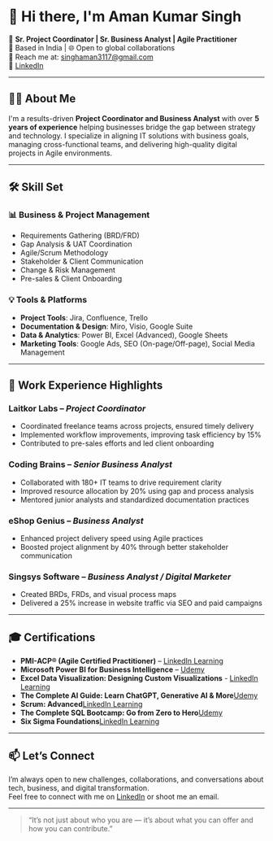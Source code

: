 # 👋 Hi there, I'm Aman Kumar Singh

🚀 **Sr. Project Coordinator | Sr. Business Analyst | Agile Practitioner**  
📍 Based in India | 🌐 Open to global collaborations  
📧 Reach me at: singhaman3117@gmail.com  
🔗 [LinkedIn](https://www.linkedin.com/in/aman-singh-business-analyst/)

---

## 👨‍💼 About Me

I'm a results-driven **Project Coordinator and Business Analyst** with over **5 years of experience** helping businesses bridge the gap between strategy and technology. I specialize in aligning IT solutions with business goals, managing cross-functional teams, and delivering high-quality digital projects in Agile environments.

---

## 🛠️ Skill Set

### 📊 Business & Project Management
- Requirements Gathering (BRD/FRD)
- Gap Analysis & UAT Coordination
- Agile/Scrum Methodology
- Stakeholder & Client Communication
- Change & Risk Management
- Pre-sales & Client Onboarding

### 💡 Tools & Platforms
- **Project Tools**: Jira, Confluence, Trello  
- **Documentation & Design**: Miro, Visio, Google Suite  
- **Data & Analytics**: Power BI, Excel (Advanced), Google Sheets  
- **Marketing Tools**: Google Ads, SEO (On-page/Off-page), Social Media Management

---

## 🏢 Work Experience Highlights

### **Laitkor Labs** – *Project Coordinator*  
- Coordinated freelance teams across projects, ensured timely delivery  
- Implemented workflow improvements, improving task efficiency by 15%  
- Contributed to pre-sales efforts and led client onboarding

### **Coding Brains** – *Senior Business Analyst*  
- Collaborated with 180+ IT teams to drive requirement clarity  
- Improved resource allocation by 20% using gap and process analysis  
- Mentored junior analysts and standardized documentation practices

### **eShop Genius** – *Business Analyst*  
- Enhanced project delivery speed using Agile practices  
- Boosted project alignment by 40% through better stakeholder communication

### **Singsys Software** – *Business Analyst / Digital Marketer*  
- Created BRDs, FRDs, and visual process maps  
- Delivered a 25% increase in website traffic via SEO and paid campaigns

---

## 🎓 Certifications

- **PMI-ACP® (Agile Certified Practitioner)** – [LinkedIn Learning](https://www.linkedin.com/learning/certificates/25b8206005bc2f3fcbdc1464f568b5661a322ef67ea12e25a748e431dcc4a4a5)  
- **Microsoft Power BI for Business Intelligence** – [Udemy](https://www.udemy.com/certificate/UC-de1b73e9-4da5-4065-9e97-b037893666d9/)
- **Excel Data Visualization: Designing Custom Visualizations** - [LinkedIn Learning](https://www.linkedin.com/learning/certificates/88fb099e49c1f8bff8b53d2c6b07cb8d9ae83374d1d4a837894d5324014fcc5c?lipi=urn%3Ali%3Apage%3Ad_flagship3_profile_view_base_certifications_details%3BHz8GJU%2BGThaDYntEft3aAg%3D%3D)
- **The Complete AI Guide: Learn ChatGPT, Generative AI & More**[Udemy](https://www.udemy.com/certificate/UC-2d6260c3-7325-45fc-893d-7620b87b37bc/)
- **Scrum: Advanced**[LinkedIn Learning](https://www.linkedin.com/learning/certificates/7f99ba178c56345df40a1e427c7e64b7e0f498ea78291bed7c13fdf35cdc6b92?lipi=urn%3Ali%3Apage%3Ad_flagship3_profile_view_base_certifications_details%3BHz8GJU%2BGThaDYntEft3aAg%3D%3D)
- **The Complete SQL Bootcamp: Go from Zero to Hero**[Udemy](https://www.udemy.com/certificate/UC-5abca28d-1afd-477c-a977-2bc98b5c4e3d/)
- **Six Sigma Foundations**[LinkedIn Learning](https://www.linkedin.com/learning/certificates/56a2c631b82e67c2ad1472f76e9480cb4c1e1627bfa7ec9739398e0e11c5dd91?lipi=urn%3Ali%3Apage%3Ad_flagship3_profile_view_base_certifications_details%3BHz8GJU%2BGThaDYntEft3aAg%3D%3D)

---

## 📫 Let’s Connect

I’m always open to new challenges, collaborations, and conversations about tech, business, and digital transformation.  
Feel free to connect with me on [LinkedIn](https://www.linkedin.com/in/aman-singh-business-analyst/) or shoot me an email.

---

> “It’s not just about who you are — it’s about what you can offer and how you can contribute.”

